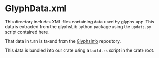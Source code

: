 # GlyphData.xml

This directory includes XML files containing data used by glyphs.app. This data
is extracted from the glyphsLib python package using the `update.py` script
contained here.

That data in turn is takend from the [GlyphsInfo](https://github.com/schriftgestalt/GlyphsInfo)
repository.

This data is bundled into our crate using a `build.rs` script in the crate root.
